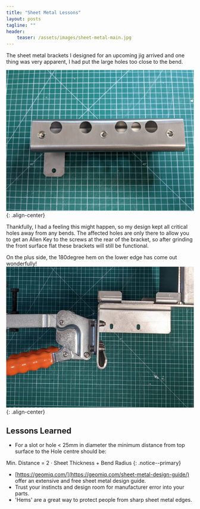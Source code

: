 ```yaml
---
title: "Sheet Metal Lessons"
layout: posts
tagline: ""
header:
    teaser: /assets/images/sheet-metal-main.jpg
---
```

The sheet metal brackets I designed for an upcoming jig arrived and one thing was very apparent, I had put the large holes too close to the bend.

![](../assets/images/sheet-metal-main.jpg){: .align-center}

Thankfully, I had a feeling this might happen, so my design kept all critical holes away from any bends. The affected holes are only there to allow you to get an Allen Key to the screws at the rear of the bracket, so after grinding the front surface flat these brackets will still be functional.

On the plus side, the 180degree hem on the lower edge has come out wonderfully!
![](../assets/images/sheet-metal-180-hem.jpg){: .align-center}
## Lessons Learned
- For a slot or hole < 25mm in diameter the minimum distance from top surface to the Hole centre should be:

Min. Distance = 2 · Sheet Thickness + Bend Radius 
{: .notice--primary}

- [https://geomiq.com/](https://geomiq.com/sheet-metal-design-guide/) offer an extensive and free sheet metal design guide.
- Trust your instincts and design room for manufacturer error into your parts.
- 'Hems' are a great way to protect people from sharp sheet metal edges.
